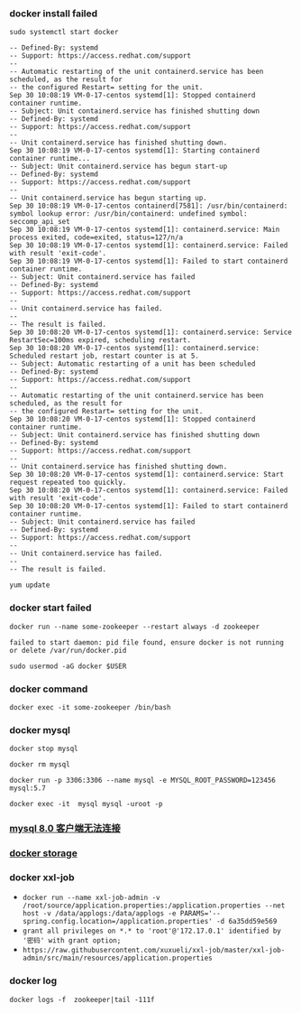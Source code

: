 
### docker install failed 
`sudo systemctl start docker`

```
-- Defined-By: systemd
-- Support: https://access.redhat.com/support
--
-- Automatic restarting of the unit containerd.service has been scheduled, as the result for
-- the configured Restart= setting for the unit.
Sep 30 10:08:19 VM-0-17-centos systemd[1]: Stopped containerd container runtime.
-- Subject: Unit containerd.service has finished shutting down
-- Defined-By: systemd
-- Support: https://access.redhat.com/support
--
-- Unit containerd.service has finished shutting down.
Sep 30 10:08:19 VM-0-17-centos systemd[1]: Starting containerd container runtime...
-- Subject: Unit containerd.service has begun start-up
-- Defined-By: systemd
-- Support: https://access.redhat.com/support
--
-- Unit containerd.service has begun starting up.
Sep 30 10:08:19 VM-0-17-centos containerd[7581]: /usr/bin/containerd: symbol lookup error: /usr/bin/containerd: undefined symbol: seccomp_api_set
Sep 30 10:08:19 VM-0-17-centos systemd[1]: containerd.service: Main process exited, code=exited, status=127/n/a
Sep 30 10:08:19 VM-0-17-centos systemd[1]: containerd.service: Failed with result 'exit-code'.
Sep 30 10:08:19 VM-0-17-centos systemd[1]: Failed to start containerd container runtime.
-- Subject: Unit containerd.service has failed
-- Defined-By: systemd
-- Support: https://access.redhat.com/support
--
-- Unit containerd.service has failed.
--
-- The result is failed.
Sep 30 10:08:20 VM-0-17-centos systemd[1]: containerd.service: Service RestartSec=100ms expired, scheduling restart.
Sep 30 10:08:20 VM-0-17-centos systemd[1]: containerd.service: Scheduled restart job, restart counter is at 5.
-- Subject: Automatic restarting of a unit has been scheduled
-- Defined-By: systemd
-- Support: https://access.redhat.com/support
--
-- Automatic restarting of the unit containerd.service has been scheduled, as the result for
-- the configured Restart= setting for the unit.
Sep 30 10:08:20 VM-0-17-centos systemd[1]: Stopped containerd container runtime.
-- Subject: Unit containerd.service has finished shutting down
-- Defined-By: systemd
-- Support: https://access.redhat.com/support
--
-- Unit containerd.service has finished shutting down.
Sep 30 10:08:20 VM-0-17-centos systemd[1]: containerd.service: Start request repeated too quickly.
Sep 30 10:08:20 VM-0-17-centos systemd[1]: containerd.service: Failed with result 'exit-code'.
Sep 30 10:08:20 VM-0-17-centos systemd[1]: Failed to start containerd container runtime.
-- Subject: Unit containerd.service has failed
-- Defined-By: systemd
-- Support: https://access.redhat.com/support
--
-- Unit containerd.service has failed.
--
-- The result is failed.
```


`yum update`

### docker start failed

`docker run --name some-zookeeper --restart always -d zookeeper`

`failed to start daemon: pid file found, ensure docker is not running or delete /var/run/docker.pid`

`sudo usermod -aG docker $USER`

### docker command

`docker exec -it some-zookeeper /bin/bash`


### docker mysql 
`docker stop mysql`

`docker rm mysql`

`docker run -p 3306:3306 --name mysql -e MYSQL_ROOT_PASSWORD=123456 mysql:5.7`

`docker exec -it  mysql mysql -uroot -p`

### [mysql 8.0 客户端无法连接](https://pythonspeed.com/articles/docker-connection-refused/)

### [docker storage](https://docs.docker.com/storage/)

### docker xxl-job

* `docker run --name xxl-job-admin -v /root/source/application.properties:/application.properties --net host -v /data/applogs:/data/applogs -e PARAMS='--spring.config.location=/application.properties' -d 6a35dd59e569`
* `grant all privileges on *.* to 'root'@'172.17.0.1' identified by '密码' with grant option; `
* `https://raw.githubusercontent.com/xuxueli/xxl-job/master/xxl-job-admin/src/main/resources/application.properties`

### docker log
`docker logs -f  zookeeper|tail -111f`

 

